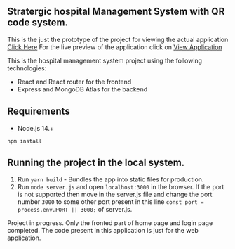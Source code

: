 ## Stratergic hospital Management System with QR code system.
This is the just the prototype of the project for viewing the actual application [Click Here](https://github.com/Namratasanger/Strategic-Hospital-Management-System)
For the live preview of the application click on [View Application](https://strategic-hospital-system.herokuapp.com/)

This is the hospital management system project using the following technologies:

* React and React router for the frontend
* Express and MongoDB Atlas for the backend

## Requirements
* Node.js 14.+
```shell 
npm install
```

## Running the project in the local system.
1. Run `yarn build` - Bundles the app into static files for production.
2. Run `node server.js` and open `localhost:3000` in the browser. If the port is not supported then move in the server.js file and change the port number `3000` to some other port present in this line `const port = process.env.PORT || 3000;` of server.js.

Project in progress. Only the fronted part of home page and login page completed.
The code present in this application is just for the web application. 
